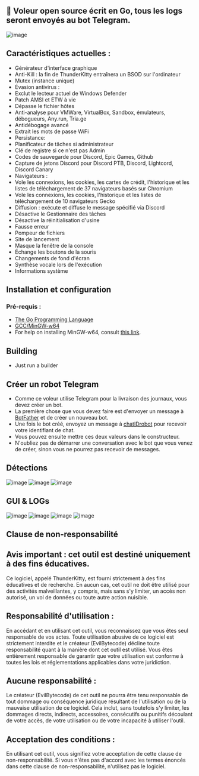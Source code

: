## 🔑 Voleur open source écrit en Go, tous les logs seront envoyés au bot Telegram.

![image](https://github.com/user-attachments/assets/3e14c7e5-7b6e-4758-b263-4130e990019d)

## Caractéristiques actuelles :

- Générateur d'interface graphique
- Anti-Kill : la fin de ThunderKitty entraînera un BSOD sur l'ordinateur
- Mutex (instance unique)
- Évasion antivirus :
- Exclut le lecteur actuel de Windows Defender
- Patch AMSI et ETW à vie
- Dépasse le fichier hôtes
- Anti-analyse pour VMWare, VirtualBox, Sandbox, émulateurs, débogueurs, Any.run, Tria.ge
- Antidébogage avancé
- Extrait les mots de passe WiFi
- Persistance:
- Planificateur de tâches si administrateur
- Clé de registre si ce n'est pas Admin
- Codes de sauvegarde pour Discord, Epic Games, Github
- Capture de jetons Discord pour Discord PTB, Discord, Lightcord, Discord Canary
- Navigateurs :
- Vole les connexions, les cookies, les cartes de crédit, l'historique et les listes de téléchargement de 37 navigateurs basés sur Chromium
- Vole les connexions, les cookies, l'historique et les listes de téléchargement de 10 navigateurs Gecko
- Diffusion : exécute et diffuse le message spécifié via Discord
- Désactive le Gestionnaire des tâches
- Désactive la réinitialisation d'usine
- Fausse erreur
- Pompeur de fichiers
- Site de lancement
- Masque la fenêtre de la console
- Échange les boutons de la souris
- Changements de fond d'écran
- Synthèse vocale lors de l'exécution
- Informations système

## Installation et configuration
### Pré-requis :
- [The Go Programming Language](https://go.dev)
- [GCC/MinGW-w64](https://www.mingw-w64.org/)
- For help on installing MinGW-w64, consult [this link](https://code.visualstudio.com/docs/cpp/config-mingw).

## Building

- Just run a builder

## Créer un robot Telegram
- Comme ce voleur utilise Telegram pour la livraison des journaux, vous devez créer un bot.
- La première chose que vous devez faire est d'envoyer un message à [BotFather](https://t.me/botfather) et de créer un nouveau bot.
- Une fois le bot créé, envoyez un message à [chatIDrobot](https://t.me/chatIDrobot) pour recevoir votre identifiant de chat.
- Vous pouvez ensuite mettre ces deux valeurs dans le constructeur.
- N'oubliez pas de démarrer une conversation avec le bot que vous venez de créer, sinon vous ne pourrez pas recevoir de messages.

## Détections

![image](https://github.com/user-attachments/assets/b0a1112d-8dae-4f4e-8dff-b196181ca8aa)
![image](https://github.com/user-attachments/assets/76bf6f9f-f211-43f6-b557-86ff140c77d3)
![image](https://github.com/user-attachments/assets/24e20b19-aa7d-410c-9c96-7a04d93e9be0)

## GUI & LOGs

![image](https://github.com/user-attachments/assets/eba352e4-9d8d-4cca-9b84-386fbf664d34)
![image](https://github.com/user-attachments/assets/01ce7f83-210a-4870-a27f-a7b108133733)
![image](https://github.com/user-attachments/assets/34cbf064-af12-4552-8734-fe1717605a5c)
![image](https://github.com/user-attachments/assets/63aacaf4-340d-4d9b-895b-fbd8b1d9e061)

## Clause de non-responsabilité
## Avis important : cet outil est destiné uniquement à des fins éducatives.
Ce logiciel, appelé ThunderKitty, est fourni strictement à des fins éducatives et de recherche. En aucun cas, cet outil ne doit être utilisé pour des activités malveillantes, y compris, mais sans s'y limiter, un accès non autorisé, un vol de données ou toute autre action nuisible.

## Responsabilité d'utilisation :
En accédant et en utilisant cet outil, vous reconnaissez que vous êtes seul responsable de vos actes. Toute utilisation abusive de ce logiciel est strictement interdite et le créateur (EvilBytecode) décline toute responsabilité quant à la manière dont cet outil est utilisé. Vous êtes entièrement responsable de garantir que votre utilisation est conforme à toutes les lois et réglementations applicables dans votre juridiction.

## Aucune responsabilité :
Le créateur (EvilBytecode) de cet outil ne pourra être tenu responsable de tout dommage ou conséquence juridique résultant de l'utilisation ou de la mauvaise utilisation de ce logiciel. Cela inclut, sans toutefois s'y limiter, les dommages directs, indirects, accessoires, consécutifs ou punitifs découlant de votre accès, de votre utilisation ou de votre incapacité à utiliser l'outil.

## Acceptation des conditions :
En utilisant cet outil, vous signifiez votre acceptation de cette clause de non-responsabilité. Si vous n'êtes pas d'accord avec les termes énoncés dans cette clause de non-responsabilité, n'utilisez pas le logiciel.








